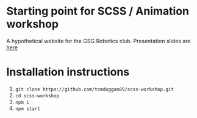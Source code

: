 
# Starting point for SCSS / Animation workshop
A hypothetical website for the GSG Robotics club.
Presentation slides are [here](https://docs.google.com/presentation/d/1-SYuGZfG9ONcYMJE8rVXFUrT3WjH6U5EU875te16e-E/edit?usp=sharing)

# Installation instructions

1) `git clone https://github.com/tomduggan85/scss-workshop.git`
2) `cd scss-workshop`
3) `npm i`
4) `npm start`